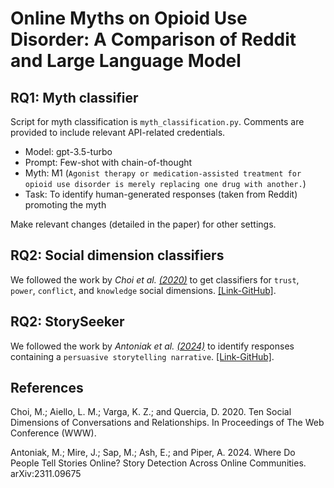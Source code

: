 # Online Myths on Opioid Use Disorder: A Comparison of Reddit and Large Language Model

## RQ1: Myth classifier

Script for myth classification is ```myth_classification.py```. Comments are provided to include relevant API-related credentials.

* Model: gpt-3.5-turbo
* Prompt: Few-shot with chain-of-thought
* Myth: M1 (```Agonist therapy or medication-assisted treatment for opioid use disorder is merely replacing one drug with another.```)
* Task: To identify human-generated responses (taken from Reddit) promoting the myth

Make relevant changes (detailed in the paper) for other settings.

## RQ2: Social dimension classifiers

We followed the work by *Choi et al. [(2020)](https://dl.acm.org/doi/abs/10.1145/3366423.3380224)* to get classifiers for ```trust```, ```power```, ```conflict```, and ```knowledge``` social dimensions. [[Link-GitHub]](https://github.com/minjechoi/10dimensions).

## RQ2: StorySeeker

We followed the work by *Antoniak et al. [(2024)](https://arxiv.org/abs/2311.09675)* to identify responses containing a ```persuasive storytelling narrative```. [[Link-GitHub]](https://github.com/maria-antoniak/storyseeker).

## References
Choi, M.; Aiello, L. M.; Varga, K. Z.; and Quercia, D. 2020. Ten Social Dimensions of Conversations and Relationships. In Proceedings of The Web Conference (WWW).

Antoniak, M.; Mire, J.; Sap, M.; Ash, E.; and Piper, A. 2024. Where Do People Tell Stories Online? Story Detection Across Online Communities. arXiv:2311.09675
